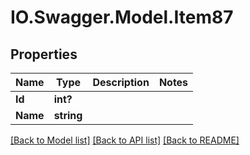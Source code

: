 # IO.Swagger.Model.Item87
## Properties

Name | Type | Description | Notes
------------ | ------------- | ------------- | -------------
**Id** | **int?** |  | 
**Name** | **string** |  | 

[[Back to Model list]](../README.md#documentation-for-models) [[Back to API list]](../README.md#documentation-for-api-endpoints) [[Back to README]](../README.md)

